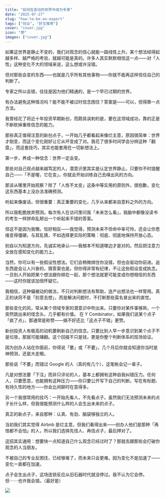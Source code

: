 ```yaml
---
title: "如何在变动的世界中成为专家"
date: "2025-07-27"
slug: "how-to-be-an-expert"
tags: ["创业", "好文推荐"]
cover: "cover.jpg"
icon: "😎"
images: ["cover.jpg"]
---
```

如果这世界是静止不变的，我们对观念的信心就能一路线性上升。某个想法经得起越多样、越严格的考验，就越可能是真的。许多人其实默默相信这一点——对「人性」这种变化不大的领域来说，这么想或许没错。



但对那些会变的东西——也就是几乎所有其他事物——你就不能再这样信任自己的判断了。



专家之所以会错，往往是因为他们精通的，是一个早已过期的世界。



有办法避免这种情况吗？能不能不被过时信念困住？答案是——可以，但得靠一点方法。



我曾经花了将近十年投资早期新创，而颇具讽刺的是，要在这领域成功，靠的正是不断砍掉重练信念的能力。



那些真正值得注意的新创点子，一开始几乎都看起来像烂主意，原因很简单：世界才刚变，而这个变化刚好让它从坏变成了对。我花了很多时间学会分辨这种「翻盘」，而这套技巧，其实也能套用在一切新想法上。



第一步，养成一种信念：世界一定会变。



那些对自己观点越来越笃定的人，潜意识里其实是认定世界静止。只要你不时提醒自己——「不是喔，它在变」，你就会开始训练自己去嗅出风的方向。



那该从哪里开始观察？除了「人性不太变」这条中等实用的原则外，很抱歉，变化这东西基本上没办法准确预测。



听起来像废话，但很重要：真正重要的变化，几乎从来都来自意料之外的方向。



所以我乾脆放弃预测。每次有人在访问里问我「未来怎么看」，我脑中都像没读书的考生一样拼命乱掰出一个听起来不错的答案。



但这不是因为我懒。恰好相反——我觉得，预测未来不但命中率可怜，还会让你思维变得僵硬。与其乱猜，不如选择更实际的策略：彻底、彻底地保持开放心态。



别自以为知道方向，先诚实地承认——我根本不知道哪边才是对的。然后把注意力全放在感知变化的能力上。



当然，你可以有一些假设性想法。它们会稍微绑住你没错，但也会驱动你前进。追东西是会让人兴奋的，猜答案也是。但你得非常有纪律，不让这些假设变成执念。
一旦别人开始把某个想法跟你绑在一起，那个想法就更可能变成你想相信的东西——这时你就该加倍怀疑它。



我相信，这种偏被动的做法，不只对判断想法有帮助，连产出想法也一样管用。真正的诀窍不是「刻意去想」，而是解决问题时，不打断那些莫名冒出来的直觉。



那些变化的风，常从某个领域专家的潜意识中吹出来。只要你对某件事够熟，一个突然跳出来的怪念头，几乎都有价值。
在 Y Combinator，如果我们说某个点子「疯了点」，那通常是称赞——搞不好还比「这点子不错」更赞。



新创投资人有极高的动机要刷新自己的信念。只要比别人早一步意识到某个点子不是垃圾，那就可能赚翻。这个回报不只是钱，更是你整个判断体系的现场验证。



因为创办人站在你面前，你得说「要」或「不要」，几个月后你就会知道你当时是神预测，还是大走眼。



那些说「不要」而错过 Google 的人（真的有几个），这笔帐会记一辈子。



凡是对想法要「下注」而非只评论的人，基本上都拥有这种自我纠错压力。任何人，只要愿意，也能拥有这种压力——你只要公开写下自己的判断。写在有标题、有持久性的地方——你会比闲聊时在意得多。



另一个我很常用的技巧：一开始先看人，不先看点子。虽然我们无法预测未来的点子长什么样，但我很能预测什么样的人会生出未来的点子。



真正的新点子，来自那种：认真、有劲、脑袋够独立的人。



当初我们其实觉得 Airbnb 是烂主意，但我们看得出来——创办人他们是那种「再怪都不会怕」的人，所以我们选择先信人、再信点子，最后押对了。



这招其实通用：想要快一点知道自己什么观念已经过时了？那就去跟那些会打破你观念的人当朋友。



不被自己的专业反困住，已经够难了，而未来只会更难。因为变化不是加速了——变化一直都在加速。



点子会生出点子，这场连锁反应从旧石器时代就没停过。我不认为它会停。
但⋯⋯也许我会错。（最好是）




![](https://prod-files-secure.s3.us-west-2.amazonaws.com/112d0858-5090-4d34-a606-b75eb8d65fd2/46476355-9cf3-4e99-9b7a-3531bc426380/1000202064.png?X-Amz-Algorithm=AWS4-HMAC-SHA256&X-Amz-Content-Sha256=UNSIGNED-PAYLOAD&X-Amz-Credential=ASIAZI2LB4666QFMIZYR%2F20250902%2Fus-west-2%2Fs3%2Faws4_request&X-Amz-Date=20250902T211116Z&X-Amz-Expires=3600&X-Amz-Security-Token=IQoJb3JpZ2luX2VjEM3%2F%2F%2F%2F%2F%2F%2F%2F%2F%2FwEaCXVzLXdlc3QtMiJGMEQCIAeYNVGvsBLspQWMzdh8Qt54ilKavr9ttLS7%2FPxZtOwwAiBkhQm7Z%2FOue49W%2BuENp5MbcOQJSLNuwW5RhoLkaXdNSir%2FAwg2EAAaDDYzNzQyMzE4MzgwNSIMr%2Bsb8UgPscrsa2xhKtwD8WNClAwiKjgW323o%2B2%2B79LZ8oZsGqKvhLoYqHfo8Ql8IeY2djnR650BVDwnNWBHooJE5n7KoDSmytsfUFo9Cd55YnyASXMnrGHNaNJnRveHJSm4GYRBQFdPqwjevm6fhvQGfo6R%2BlWWlc%2BQ752WOb4PS1AoZLPW2tp2rLvAs1LPnQaJISzwlmQJBfiDEbHBZhv00gbKGAWUzE6NhsK0k2zlddrCmTtsR5atOYRyfGuJEF3VtkwNicr827oXLbxTsL1e3kXNtr5KBvIGGQAFBPe%2BesQue9hm%2F6YvliJS51eNFu41f%2B2w%2FgJzIo295RfMNvt4T3paRPbE0H1IQ%2FuhU4X3crvbMSdxUNEPR5yYU3Z1147Gkw%2FC8dYb0fmEnNvC6T0hDNfBCnL%2F%2BodOk%2FMG%2BhNLN3omBaDqTvH1e0lOD%2FCLBqfyTmnLVH5ja4t2a2rfOInNgZ17KNK%2BjwtY2O2KP9sXRLYEvyFc3aEramKvwgRlbPLHBOJx%2FHMx%2Fs23c44Pa8NyllOcYwHWaF7B2KcVFNTbJFkzMuPHE9Gh%2FV3aV5Pxda%2FwMG9mjnykHx0UZAjuy0i0fLtXQ6TZnhAkSBXUwRoq%2FwjoaghG9D02r5lkirA%2Fpmu%2F9YhaAVYqgjKswn7XdxQY6pgHs%2FsgDfFUHGIuKvhDtT9KB6KZcldjRYtT7lu0WeSQS2frxw0TfeMzRzC8Ggy1pg460n8aLl60YjUvu6%2B%2BdhSE1c%2FcEt3P5lUKn8V7ecB3OwW2KKMSR6cAQs1aM08byyrKSCZ36q%2FixbX%2BxZd2KlHmyA7XBtEkx1a6quotk3NLze8ev8nN4vQ%2FhncyzPje4fy0f0AtvxKr5%2BwESNlKqt8GlDpesE73P&X-Amz-Signature=cf7d609d8d5ee2526186590e12e967b463740fa8fca9c74ccf250a0b8d234f00&X-Amz-SignedHeaders=host&x-amz-checksum-mode=ENABLED&x-id=GetObject)

